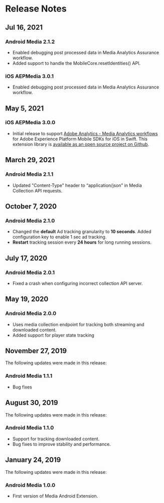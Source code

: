 # Release Notes

## Jul 16, 2021

### Android Media 2.1.2

* Enabled debugging post processed data in Media Analytics Assurance workflow.
* Added support to handle the MobileCore.resetIdentities\(\) API.

### iOS AEPMedia 3.0.1

* Enabled debugging post processed data in Media Analytics Assurance workflow.

## May 5, 2021

### iOS AEPMedia 3.0.0

* Initial release to support [Adobe Analytics - Media Analytics workflows](./) for Adobe Experience Platform Mobile SDKs for iOS in Swift. This extension library is [available as an open source project on Github](https://github.com/adobe/aepsdk-media-ios/).

## March 29, 2021

### Android Media 2.1.1

* Updated "Content-Type" header to “application/json” in Media Collection API requests.

## October 7, 2020

### Android Media 2.1.0

* Changed the **default** Ad tracking granularity to **10 seconds**. Added configuration key to enable 1 sec ad tracking.
* **Restart** tracking session every **24 hours** for long running sessions.

## July 17, 2020

### Android Media 2.0.1

* Fixed a crash when configuring incorrect collection API server.

## May 19, 2020

### Android Media 2.0.0

* Uses media collection endpoint for tracking both streaming and downloaded content.
* Added support for player state tracking

## November 27, 2019

The following updates were made in this release:

### Android Media 1.1.1

* Bug fixes

## August 30, 2019

The following updates were made in this release:

### Android Media 1.1.0

* Support for tracking downloaded content.
* Bug fixes to improve stability and performance.

## January 24, 2019

The following updates were made in this release:

### Android Media 1.0.0

* First version of Media Android Extension.

